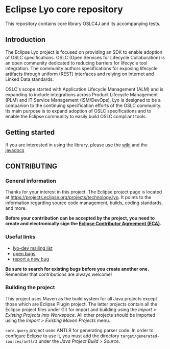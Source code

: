 # Eclipse Lyo core repository

This repository contains core library OSLC4J and its accompanying tests.

## Introduction

The Eclipse Lyo project is focused on providing an SDK to enable adoption of OSLC specifications. OSLC (Open Services for Lifecycle Collaboration) is an open community dedicated to reducing barriers for lifecycle tool integration. The community authors specifications for exposing lifecycle artifacts through uniform (REST) interfaces and relying on Internet and Linked Data standards.

OSLC's scope started with Application Lifecycle Management (ALM) and is expanding to include integrations across Product Lifecycle Management (PLM) and IT Service Management (ISM/DevOps), Lyo is designed to be a companion to the continuing specification efforts of the OSLC community. Its main purpose is to expand adoption of OSLC specifications and to enable the Eclipse community to easily build OSLC compliant tools.

## Getting started

If you are interested in using the library, please use the [wiki](https://wiki.eclipse.org/Lyo) and the [javadocs](http://download.eclipse.org/lyo/docs/core/2.1.2/overview-summary.html)

## CONTRIBUTING

### General information

Thanks for your interest in this project. The Eclipse project page is located at https://projects.eclipse.org/projects/technology.lyo. It points to the information regarding source code management, builds, coding standards, and more.

**Before your contribution can be accepted by the project, you need to create and electronically sign the [Eclipse Contributor Agreement (ECA)](https://eclipse.org/legal/ECA.php).**

### Useful links

* [lyo-dev mailing list](https://dev.eclipse.org/mailman/listinfo/lyo-dev)
* [open bugs](https://bugs.eclipse.org/bugs/buglist.cgi?product=Lyo)
* [report a new bug](https://bugs.eclipse.org/bugs/enter_bug.cgi?product=Lyo)

**Be sure to search for existing bugs before you create another one.** Remember that contributions are always welcome!

### Building the project

This project uses Maven as the build system for all Java projects except those which are Eclipse Plugin project. The latter projects contain all the Eclipse project files under Git for import and building using the *Import > Existing Projects into Workspace*. All other projects should be imported using the *Import > Existing Maven Projects* menu.

`core.query` project uses ANTLR for generating parser code. In order to configure Eclipse to use it, you must add the directory `target/generated-sources/antlr3` under the *Java Project Build > Source*.
